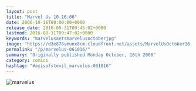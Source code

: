 ```yaml
---
layout: post
title: "Marvel Us 10.16.06"
date: 2006-10-16T00:00:00+0000
release_date: 2016-08-31T09:45:02+0000
lastmod: 2016-08-31T09:47:02+0000
keywords: "marvelusaetsmarvelusoctoberjpg"
image: "https://d3e878vmunx8cm.cloudfront.net/assets/MarvelUsOctober16.jpg"
permalink: "/p/marvelus-061016/"
summary: "Originally published Monday October, 16th 2006"
category: comics
hashtag: "#axisofstevil_marvelus-061016"
---
```


![marvelus](https://d3e878vmunx8cm.cloudfront.net/assets/MarvelUsOctober16.jpg)
